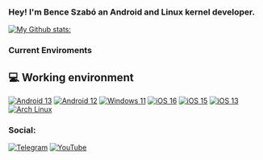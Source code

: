 ### Hey! I'm Bence Szabó an Android and Linux kernel developer. 

[![My Github stats:](https://github-readme-stats.vercel.app/api?username=NotEclypse)](https://t.me/NotEclypse)

### Current Enviroments
## 💻 Working environment
[![Android 13](https://img.shields.io/badge/Android%2013-3DDC84?style=for-the-badge&logo=android&logoColor=white)](https://www.android.com/android-13/)
[![Android 12](https://img.shields.io/badge/Android%2012-3DDC84?style=for-the-badge&logo=android&logoColor=white)](https://www.android.com/android-12/)
[![Windows 11](https://img.shields.io/badge/Windows%2011-0078D6?style=for-the-badge&logo=windows&logoColor=white)](https://www.microsoft.com/en-us/windows/windows-11)
[![iOS 16](https://img.shields.io/badge/iOS%2016-000000?style=for-the-badge&logo=ios&logoColor=white)](https://www.apple.com/ios/ios-16/)
[![iOS 15](https://img.shields.io/badge/iOS%2015-000000?style=for-the-badge&logo=ios&logoColor=white)](https://www.apple.com/ios/ios-15/)
[![iOS 13](https://img.shields.io/badge/iOS%2013-000000?style=for-the-badge&logo=ios&logoColor=white)](https://www.apple.com/ios/ios-13/)
[![Arch Linux](https://img.shields.io/badge/Arch_Linux%20-0CC1F3?style=for-the-badge&logo=linux&logoColor=white)](https://archlinux.org/)

### Social:

[![Telegram](https://img.shields.io/badge/-Telegram-blue)](https://t.me/NotEclypse)
[![YouTube](https://img.shields.io/badge/-Youtube-ff0000)](https://www.youtube.com/channel/UCHN0lmaOPLw9p0Th6ERkQfQ)

